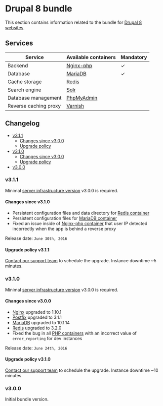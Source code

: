 # Drupal 8 bundle

This section contains information related to the bundle for [Drupal 8 websites](../../../apps/drupal/README.md). 

## Services

| Service | Available containers | Mandatory |
| --------------------- | ---------------------------------------------- | - |
| Backend               | [Nginx-php](../../containers/nginx-php/README.md) | ✓ |
| Database              | [MariaDB](../../containers/mariadb.md)            | ✓ |
| Cache storage         | [Redis](../../containers/redis.md)                |   |
| Search engine         | [Solr](../../containers/apache-solr.md)           |   |
| Database management   | [PhpMyAdmin](../../containers/phpmyadmin.md)      |   |
| Reverse caching proxy | [Varnish](../../containers/varnish.md)            | &nbsp; |

## Changelog

* [v3.1.1](#v311)
    * [Changes since v3.0.0](#changes-since-v310)
    * [Upgrade policy](#upgrade-policy-v311)
* [v3.1.0](#v310)
    * [Changes since v3.0.0](#changes-since-v300)
    * [Upgrade policy](#upgrade-policy-v310)
* [v3.0.0](#v300)

### v3.1.1

Minimal [server infrastructure version](../../versioning.md) v3.0.0 is required.

#### Changes since v3.1.0

* Persistent configuration files and data directory for [Redis container](../../containers/redis.md) 
* Persistent configuration files for [MariaDB container](../../containers/mariadb.md)
* Fixed an issue inside of [Nginx-php container](../../containers/nginx-php/README.md) that user IP detected incorrectly when the app is behind a reverse proxy

Release date: `June 30th, 2016`

#### Upgrade policy v3.1.1

[Contact our support team](../../../product/support.md) to schedule the upgrade. Instance downtime ~5 minutes.

### v3.1.0

Minimal [server infrastructure version](../../versioning.md) v3.0.0 is required.

#### Changes since v3.0.0

* [Nginx](../../containers/nginx-php/nginx.md) upgraded to 1.10.1 
* [Postfix](../../containers/nginx-php/postfix.md) upgraded to 3.1.1
* [MariaDB](../../containers/mariadb.md) upgraded to 10.1.14
* [Redis](../../containers/redis.md) upgraded to 3.2.0
* Fixed the bug in all [PHP containers](../../containers/nginx-php/php.md) with an incorrect value of `error_reporting` for dev instances 

Release date: `June 24th, 2016`

#### Upgrade policy v3.1.0

[Contact our support team](../../../product/support.md) to schedule the upgrade. Instance downtime ~10 minutes.

### v3.0.0

Initial bundle version.